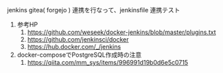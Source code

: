 jenkins gitea( forgejo ) 連携を行なって、jenkinsfile 連携テスト

1. 参考HP
    1. https://github.com/weseek/docker-jenkins/blob/master/plugins.txt
    2. https://github.com/jenkinsci/docker
    3. https://hub.docker.com/_/jenkins
2. docker-composeでPostgreSQL作成時の注意
    1. https://qiita.com/mm_sys/items/996991d19b0d6e5c0715
